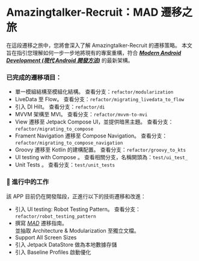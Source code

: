 # **Amazingtalker-Recruit：MAD 遷移之旅**

在這段遷移之旅中，您將會深入了解 Amazingtalker-Recruit 的遷移策略。
本文旨在指引您理解如何一步一步地將現有的專案重構，符合 [_**Modern Android Development (現代 Android 開發方法)**_](https://developer.android.com/modern-android-development) 的最新架構。

### 已完成的遷移項目：

- 單一模組結構至模組化結構。 查看分支：`refactor/modularization`
- LiveData 至 Flow。 查看分支：`refactor/migrating_livedata_to_flow`
- 引入 DI Hilt。 查看分支：`refactor/di`
- MVVM 架構至 MVI。 查看分支：`refactor/mvvm-to-mvi`
- View 遷移至 Jetpack Compose UI，並提供暗黑主題。 查看分支：`refactor/migrating_to_compose`
- Frament Navigation 遷移至 Compose Navigation。 查看分支：`refactor/migrating_to_compose_navigation`
- Groovy 遷移至 Kotlin 的建構配置。 查看分支：`refactor/groovy_to_kts`
- UI testing with Compose 。 查看相關分支，名稱開頭為：`test/ui_test_`
- Unit Tests 。 查看分支：`test/unit_tests`

### 🚧 進行中的工作

該 APP 目前仍在開發階段，正進行以下的技術遷移和改進：
- 引入 UI testing: Robot Testing Pattern。 查看分支：`refactor/robot_testing_pattern`
- 撰寫 [_MAD_](https://developer.android.com/modern-android-development) 遷移指南。  
並抽取 Architecture & Modularization 至獨立文檔。
- Support All Screen Sizes
- 引入 Jetpack DataStore 做為本地數據存儲
- 引入 Baseline Profiles 啟動優化